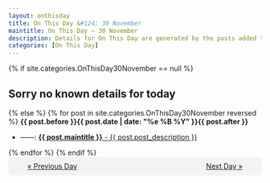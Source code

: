 ```yaml
---
layout: onthisday
title: On This Day &#124; 30 November
maintitle: On This Day — 30 November
description: Details for On This Day are generated by the posts added to the website so the content is subject to changes/updates over time.
categories: [On This Day]
---
```


{% if site.categories.OnThisDay30November == null %}
<h2>Sorry no known details for today</h2>
{% else %}
{% for post in site.categories.OnThisDay30November reversed %}
<strong>{{ post.before }}{{ post.date | date: "%e %B %Y" }}{{ post.after }}</strong>
<ul>
<li> ——: <a class="{{ post.class }}" href="{{ post.url }}"><strong>{{ post.maintitle }}</strong> - {{ post.post_description }}</a></li>
</ul>
{% endfor %}
{% endif %}
<br />
<div style="background-color: #f3f3f3; padding: 10px; border-radius: 5px; text-align: center; display: flex; justify-content: space-evenly;">
<a href="/onthisday/11/11-29">« Previous Day</a>
<span style="visibility:hidden;">[ Visit Leap Year February 29 ]</span>
<a href="/onthisday/12/12-01">Next Day »</a>
</div>
